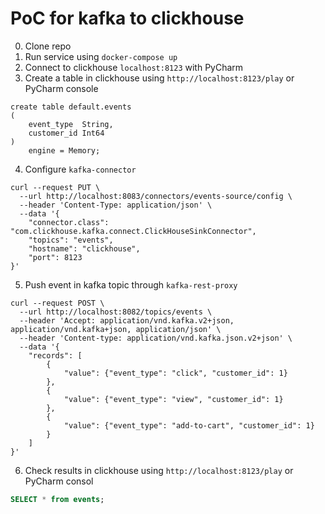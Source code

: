# PoC for kafka to clickhouse

0. Clone repo
1. Run service using `docker-compose up`
2. Connect to clickhouse `localhost:8123` with PyCharm
3. Create a table in clickhouse using `http://localhost:8123/play` or PyCharm console
```clickhouse
create table default.events
(
    event_type  String,
    customer_id Int64
)
    engine = Memory;
```
4. Configure `kafka-connector`
```
curl --request PUT \
  --url http://localhost:8083/connectors/events-source/config \
  --header 'Content-Type: application/json' \
  --data '{
	"connector.class": "com.clickhouse.kafka.connect.ClickHouseSinkConnector",
	"topics": "events",
	"hostname": "clickhouse",
	"port": 8123
}'
```
5. Push event in kafka topic through `kafka-rest-proxy`
```
curl --request POST \
  --url http://localhost:8082/topics/events \
  --header 'Accept: application/vnd.kafka.v2+json, application/vnd.kafka+json, application/json' \
  --header 'Content-type: application/vnd.kafka.json.v2+json' \
  --data '{
	"records": [
		{
			"value": {"event_type": "click", "customer_id": 1}
		},
		{
			"value": {"event_type": "view", "customer_id": 1}
		},
		{
			"value": {"event_type": "add-to-cart", "customer_id": 1}
		}
	]
}'
```
6. Check results in clickhouse using `http://localhost:8123/play` or PyCharm consol
```sql
SELECT * from events;
```